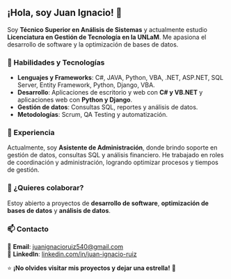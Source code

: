 ## ¡Hola, soy Juan Ignacio! 👋  
Soy **Técnico Superior en Análisis de Sistemas** y actualmente estudio **Licenciatura en Gestión de Tecnología en la UNLaM**. Me apasiona el desarrollo de software y la optimización de bases de datos.  

### 🚀 Habilidades y Tecnologías  
- **Lenguajes y Frameworks**: C#, JAVA, Python, VBA, .NET, ASP.NET, SQL Server, Entity Framework, Python, Django, VBA.  
- **Desarrollo**: Aplicaciones de escritorio y web con **C# y VB.NET** y aplicaciones web con **Python y Django**.  
- **Gestión de datos**: Consultas SQL, reportes y análisis de datos.  
- **Metodologías**: Scrum, QA Testing y automatización.  
 

### 💼 Experiencia  
Actualmente, soy **Asistente de Administración**, donde brindo soporte en gestión de datos, consultas SQL y análisis financiero. He trabajado en roles de coordinación y administración, logrando optimizar procesos y tiempos de gestión.  

### 🤝 ¿Quieres colaborar?  
Estoy abierto a proyectos de **desarrollo de software**, **optimización de bases de datos** y **análisis de datos**.  

### 📫 Contacto  
📩 **Email**: [juanignacioruiz540@gmail.com](mailto:juanignacioruiz540@gmail.com)  
💼 **LinkedIn**: [linkedin.com/in/juan-ignacio-ruiz](https://linkedin.com/in/juan-ignacio-ruiz)   


⭐ **¡No olvides visitar mis proyectos y dejar una estrella!** 🚀
